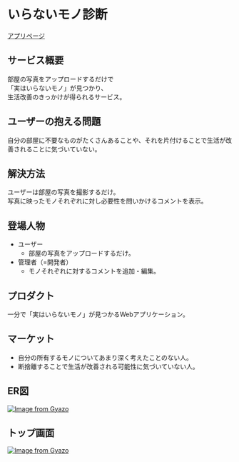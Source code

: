 # いらないモノ診断
[アプリページ](https://unnecessaries-finder.herokuapp.com/)

## サービス概要
部屋の写真をアップロードするだけで\
「実はいらないモノ」が見つかり、\
生活改善のきっかけが得られるサービス。

## ユーザーの抱える問題
自分の部屋に不要なものがたくさんあることや、それを片付けることで生活が改善されることに気づいていない。

## 解決方法
ユーザーは部屋の写真を撮影するだけ。\
写真に映ったモノそれぞれに対し必要性を問いかけるコメントを表示。

## 登場人物
- ユーザー
  - 部屋の写真をアップロードするだけ。
- 管理者（=開発者）
  - モノそれぞれに対するコメントを追加・編集。

## プロダクト
一分で「実はいらないモノ」が見つかるWebアプリケーション。

## マーケット
- 自分の所有するモノについてあまり深く考えたことのない人。
- 断捨離することで生活が改善される可能性に気づいていない人。

## ER図
[![Image from Gyazo](https://i.gyazo.com/e9e884c00f4b7f0074b2abe7a5e39812.png)](https://gyazo.com/e9e884c00f4b7f0074b2abe7a5e39812)

## トップ画面
[![Image from Gyazo](https://i.gyazo.com/41cd5f9c1caa10d49f7711204a2101f4.png)](https://gyazo.com/41cd5f9c1caa10d49f7711204a2101f4)
